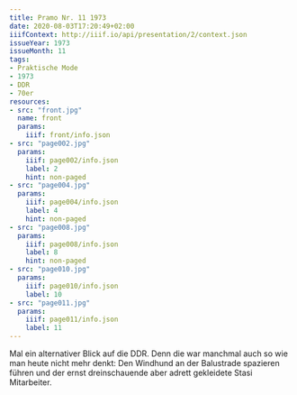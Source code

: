 ```yaml
---
title: Pramo Nr. 11 1973
date: 2020-08-03T17:20:49+02:00
iiifContext: http://iiif.io/api/presentation/2/context.json
issueYear: 1973
issueMonth: 11
tags:
- Praktische Mode
- 1973
- DDR
- 70er
resources:
- src: "front.jpg"
  name: front
  params:
    iiif: front/info.json
- src: "page002.jpg"
  params:
    iiif: page002/info.json
    label: 2
    hint: non-paged
- src: "page004.jpg"
  params:
    iiif: page004/info.json
    label: 4
    hint: non-paged
- src: "page008.jpg"
  params:
    iiif: page008/info.json
    label: 8
    hint: non-paged
- src: "page010.jpg"
  params:
    iiif: page010/info.json
    label: 10
- src: "page011.jpg"
  params:
    iiif: page011/info.json
    label: 11
---
```

Mal ein alternativer Blick auf die DDR. <!--more-->Denn die war manchmal auch so wie man heute nicht mehr denkt: Den Windhund an der Balustrade spazieren führen und der ernst dreinschauende aber adrett gekleidete Stasi Mitarbeiter.
